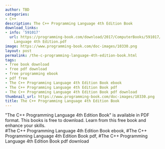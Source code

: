 ```yaml
---
author: TBD
categories:
- C++
description: The C++ Programming Language 4th Edition Book
download_links:
- info: '591017'
  url: https://programming-book.com/download/2017/ComputerBooks/591017/The Cpp Programming
    Language 4th Edition.pdf
image: https://www.programming-book.com/doc-images/10330.png
layout: post
permalink: /the-c-programming-language-4th-edition-book.html
tags:
- free book download
- free pdf download
- free programming ebook
- pdf free
- The C++ Programming Language 4th Edition Book ebook
- The C++ Programming Language 4th Edition Book pdf
- The C++ Programming Language 4th Edition Book pdf download
thumbnail_url: https://www.programming-book.com/doc-images/10330.png
title: The C++ Programming Language 4th Edition Book
---
```


 
<div class="item-desc text-justify">
  "The C++ Programming Language 4th Edition Book" is available in PDF format. This books is free to download. Learn from this free book and enhance your skills.
  <br>
  #The C++ Programming Language 4th Edition Book ebook, #The C++ Programming Language 4th Edition Book pdf, #The C++ Programming Language 4th Edition Book pdf download
</div>